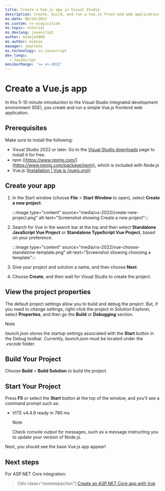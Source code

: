 ```yaml
---
title: Create a Vue.js app in Visual Studio
description: Create, build, and run a Vue.js front-end web application project from a Visual Studio template, and set basic properties for the project.
ms.date: 08/24/2023
ms.custom: vs-acquisition
ms.topic: tutorial
ms.devlang: javascript
author: mikejo5000
ms.author: mikejo
manager: jmartens
ms.technology: vs-javascript
dev_langs:
  - JavaScript
monikerRange: '>= vs-2022'
---
```

# Create a Vue.js app


In this 5-10 minute introduction to the Visual Studio integrated development environment (IDE), you create and run a simple Vue.js frontend web application.

## Prerequisites

Make sure to install the following:

- Visual Studio 2022 or later. Go to the [Visual Studio downloads](https://visualstudio.microsoft.com/downloads/?cid=learn-onpage-download-cta) page to install it for free.
- npm ([https://www.npmjs.com/](https://www.npmjs.com/package/npm)), which is included with Node.js
- Vue.js ([Installation | Vue.js (vuejs.org)](https://v3.vuejs.org/guide/installation.html#npm))

## Create your app

1. In the Start window (choose **File** > **Start Window** to open), select **Create a new project**.

   :::image type="content" source="media/vs-2022/create-new-project.png" alt-text="Screenshot showing Create a new project":::

1. Search for Vue in the search bar at the top and then select **Standalone JavaScript Vue Project** or **Standalone TypeScript Vue Project**, based on your preference.

   :::image type="content" source="media/vs-2022/vue-choose-standalone-template.png" alt-text="Screenshot showing choosing a template":::

1. Give your project and solution a name, and then choose **Next**.

1. Choose **Create**, and then wait for Visual Studio to create the project.

## View the project properties

The default project settings allow you to build and debug the project. But, if you need to change settings, right-click the project in Solution Explorer, select **Properties**, and then go the **Build** or **Debugging** section.

>[!NOTE]
> *launch.json* stores the startup settings associated with the **Start** button in the Debug toolbar. Currently, *launch.json* must be located under the *.vscode* folder.

## Build Your Project

Choose **Build** > **Build Solution**  to build the project.

## Start Your Project

Press **F5** or select the **Start** button at the top of the window, and you'll see a command prompt such as:

- VITE v4.4.9 ready in 780 ms

   >[!NOTE]
   > Check console output for messages, such as a message instructing you to update your version of Node.js.

Next, you should see the base Vue.js app appear!

## Next steps

For ASP.NET Core integration:

> [!div class="nextstepaction"]
> [Create an ASP.NET Core app with Vue](tutorial-asp-net-core-with-vue.md)